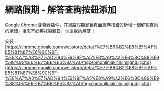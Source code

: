 # 網路假期 - 解答查詢按鈕添加
Google Chrome 瀏覽器插件，在網路假期題目頁面繳卷按鈕旁新增一個解答查詢的按鈕，讓您不必再複製題目，快速查詢解答！

安裝：[https://chrome.google.com/webstore/detail/%E7%B6%B2%E8%B7%AF%E5%81%87%E6%9C%9F-%E8%A7%A3%E7%AD%94%E6%9F%A5%E8%A9%A2%E6%8C%89%E9%88%95%E6%B7%BB%E5%8A%A0/figcebmonllniaklhhjimjlgndjlgchd](https://chrome.google.com/webstore/detail/%E7%B6%B2%E8%B7%AF%E5%81%87%E6%9C%9F-%E8%A7%A3%E7%AD%94%E6%9F%A5%E8%A9%A2%E6%8C%89%E9%88%95%E6%B7%BB%E5%8A%A0/figcebmonllniaklhhjimjlgndjlgchd)
